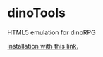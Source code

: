 # dinoTools
HTML5 emulation for dinoRPG

[installation with this link.](https://github.com/Angelisium/dinoTools/raw/master/dinoTools.user.js)
